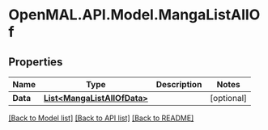 # OpenMAL.API.Model.MangaListAllOf
## Properties

Name | Type | Description | Notes
------------ | ------------- | ------------- | -------------
**Data** | [**List&lt;MangaListAllOfData&gt;**](MangaListAllOfData.md) |  | [optional] 

[[Back to Model list]](../README.md#documentation-for-models) [[Back to API list]](../README.md#documentation-for-api-endpoints) [[Back to README]](../README.md)

